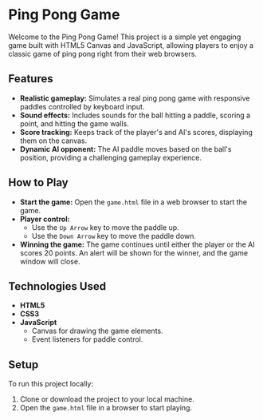 # Ping Pong Game

Welcome to the Ping Pong Game! This project is a simple yet engaging game built with HTML5 Canvas and JavaScript, allowing players to enjoy a classic game of ping pong right from their web browsers.

## Features

- **Realistic gameplay:** Simulates a real ping pong game with responsive paddles controlled by keyboard input.
- **Sound effects:** Includes sounds for the ball hitting a paddle, scoring a point, and hitting the game walls.
- **Score tracking:** Keeps track of the player's and AI's scores, displaying them on the canvas.
- **Dynamic AI opponent:** The AI paddle moves based on the ball's position, providing a challenging gameplay experience.

## How to Play

- **Start the game:** Open the `game.html` file in a web browser to start the game.
- **Player control:**
  - Use the `Up Arrow` key to move the paddle up.
  - Use the `Down Arrow` key to move the paddle down.
- **Winning the game:** The game continues until either the player or the AI scores 20 points. An alert will be shown for the winner, and the game window will close.

## Technologies Used

- **HTML5**
- **CSS3**
- **JavaScript**
  - Canvas for drawing the game elements.
  - Event listeners for paddle control.

## Setup

To run this project locally:
1. Clone or download the project to your local machine.
2. Open the `game.html` file in a browser to start playing.

